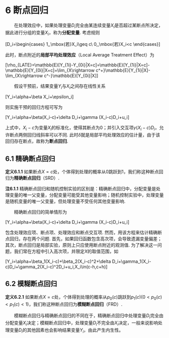 # 6 断点回归
&emsp;&emsp;在处理效应中，如果处理变量$D_i$完全由某连续变量$X_i$是否超过某断点所决定，据此进行分组的变量$X_i$，称为**分配变量**. 考虑规则

\[D_i=\begin{cases}
	1,\,\mbox{若}X_i\geq c\\
	0,\,\mbox{若}X_i<c
\end{cases}\]

此时，断点附近的**局部平均处理效应**（Local Average Treatment Effect）为

\[\rho_{LATE}=\mathbb{E}[Y_{1i}-Y_{0i}|X=c]=\mathbb{E}[Y_{1i}|X=c]-\mathbb{E}[Y_{0i}|X=c]=\lim_{X\rightarrow c^+}\mathbb{E}[Y_{1i}|X]-\lim_{X\rightarrow c^-}\mathbb{E}[Y_{0i}|X]\]

&emsp;&emsp;假设干预前，结果变量$Y_i$与$X_i$之间存在线性关系

\[Y_i=\alpha+\beta X_i+\epsilon_i\]

则实施干预的回归方程可写为

\[Y_i=\alpha+\beta(X_i-c)+\delta D_i+\gamma (X_i-c)D_i+u_i\]

上式中，$X_i-c$为变量$X_i$的标准化，使得其断点为0；并引入交互项$\gamma (X_i-c)D_i$，允许断点两侧回归线斜率可以不同. 此时$\hat{\delta}$就是局部平均处理效应的估计量，由于该回归存在断点，故称为**断点回归**.

## 6.1 精确断点回归
**定义6.1.1** 如果断点$X=c$处，个体得到处理的概率从0跳跃到1，我们称这种断点回归为**精确断点回归**（SRD）.

**注6.1.1** 精确断点回归和随机控制实验的区别是：精确断点回归中，分配变量是处理变量的唯一父变量，分配变量可能受其他变量影响；随机控制实验中，处理变量是随机变量的唯一父变量，但处理变量不受任何其他变量影响.

&emsp;&emsp;精确断点回归的简单情形为

\[Y_i=\alpha+\beta(X_i-c)+\delta D_i+\gamma (X_i-c)D_i+u_i\]

包含处理效应项、断点项、处理效应和断点交互项. 然而，用该方程来估计精确断点回归，存在两个问题. 首先，如果回归函数包含高次项，会导致遗漏变量偏差；其次，断点回归是局部实验，原则上只应使用断点附近的观测值. 为了解决这一问题，我们常在方程中引入高次项，并限定$X$的取值范围，如

\[Y_i=\alpha+\beta_1(X_i-c)+\beta_2(X_i-c)^2+\delta D_i+\gamma_1(X_i-c)D_i+\gamma_2(X_i-c)^2D_i+u_i,X_i\in(c-h,c+h)\]

## 6.2 模糊断点回归
**定义6.2.1** 如果断点$X=c$处，个体得到处理的概率从$p_0(c)$跳跃到$p_1(c)(0<p_0(c)<p_1(c)<1)$，我们称这种断点回归为**模糊断点回归**（FRD）.

&emsp;&emsp;模糊断点回归与精确断点回归的不同在于，精确断点回归中处理变量$D_i$完全由分配变量$X_i$决定；模糊断点回归中，处理变量$D_i$不完全由$X_i$决定，一般来说影响处理变量$D_i$的其他因素也会影响结果变量$Y_i$，由此产生内生性。